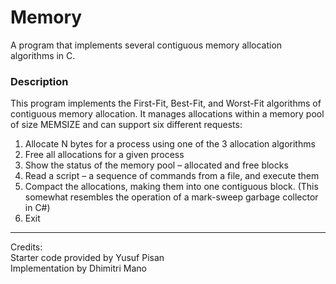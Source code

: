 # Memory

A program that implements several contiguous memory allocation algorithms in C.

### Description

This program implements the First-Fit, Best-Fit, and Worst-Fit algorithms of contiguous memory allocation. It manages allocations within a memory pool of size MEMSIZE and can support six different requests:

1. Allocate N bytes for a process using one of the 3 allocation algorithms
2. Free all allocations for a given process
3. Show the status of the memory pool – allocated and free blocks
4. Read a script – a sequence of commands from a file, and execute them
5. Compact the allocations, making them into one contiguous block.  (This somewhat resembles the operation of a mark-sweep garbage collector in C#)
6. Exit 

---

Credits:<br>
Starter code provided by Yusuf Pisan<br>
Implementation by Dhimitri Mano
